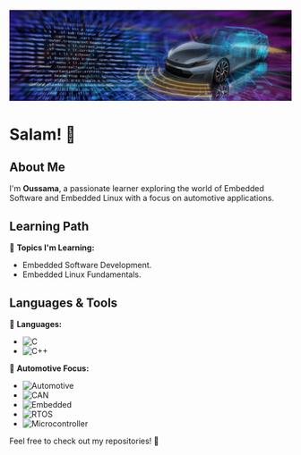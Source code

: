 ![Banner](https://github.com/Ouss9ama/Ouss9ama/blob/main/linkedin%20background.jpeg?raw=true)
 
 # Salam! 👋

## About Me
I'm **Oussama**, a passionate learner exploring the world of Embedded Software and Embedded Linux with a focus on automotive applications.

## Learning Path
🔧 **Topics I'm Learning:**
- Embedded Software Development.
- Embedded Linux Fundamentals.

## Languages & Tools
🌟 **Languages:**
- ![C](https://img.shields.io/badge/C-00599C?style=flat&logo=c&logoColor=white)
- ![C++](https://img.shields.io/badge/C%2B%2B-F34B7F?style=flat&logo=c%2B%2B&logoColor=white)

🚗 **Automotive Focus:**
- ![Automotive](https://img.shields.io/badge/Automotive-FF6F61?style=flat&logo=car&logoColor=white)
- ![CAN](https://img.shields.io/badge/CAN-00599C?style=flat&logo=car&logoColor=white)
- ![Embedded](https://img.shields.io/badge/Embedded%20Systems-FFC300?style=flat&logo=chip&logoColor=black)
- ![RTOS](https://img.shields.io/badge/RTOS-4B0082?style=flat&logo=linux&logoColor=white)
- ![Microcontroller](https://img.shields.io/badge/Microcontroller-6B8E23?style=flat&logo=hardware&logoColor=white)

Feel free to check out my repositories! 🚀
